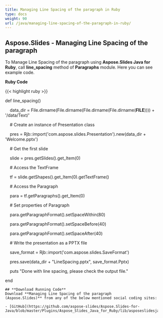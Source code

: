 ```yaml
---
title: Managing Line Spacing of the paragraph in Ruby
type: docs
weight: 90
url: /java/managing-line-spacing-of-the-paragraph-in-ruby/
---
```


## **Aspose.Slides - Managing Line Spacing of the paragraph**
To Manage Line Spacing of the paragraph using **Aspose.Slides Java for Ruby**, call **line_spacing** method of **Paragraphs** module. Here you can see example code.

**Ruby Code**

{{< highlight ruby >}}

 def line_spacing()

    data_dir = File.dirname(File.dirname(File.dirname(File.dirname(__FILE__)))) + '/data/Text/'



    # Create an instance of Presentation class

    pres = Rjb::import('com.aspose.slides.Presentation').new(data_dir + 'Welcome.pptx')

    # Get the first slide

    slide = pres.getSlides().get_Item(0)

    # Access the TextFrame

    tf = slide.getShapes().get_Item(0).getTextFrame()

    # Access the Paragraph

    para = tf.getParagraphs().get_Item(0)

    # Set properties of Paragraph

    para.getParagraphFormat().setSpaceWithin(80)

    para.getParagraphFormat().setSpaceBefore(40)

    para.getParagraphFormat().setSpaceAfter(40)

    # Write the presentation as a PPTX file

    save_format = Rjb::import('com.aspose.slides.SaveFormat')

    pres.save(data_dir + "LineSpacing.pptx", save_format.Pptx)

    puts "Done with line spacing, please check the output file."

end

```
## **Download Running Code**
Download **Managing Line Spacing of the paragraph (Aspose.Slides)** from any of the below mentioned social coding sites:

- [GitHub](https://github.com/aspose-slides/Aspose.Slides-for-Java/blob/master/Plugins/Aspose_Slides_Java_for_Ruby/lib/asposeslidesjava/Text/paragraphs.rb)
